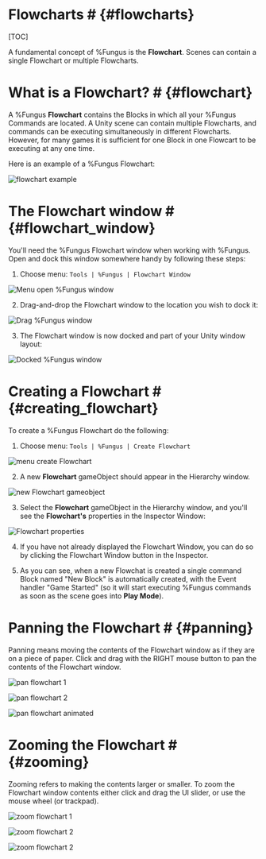 # Flowcharts # {#flowcharts}
[TOC]

A fundamental concept of %Fungus is the **Flowchart**. Scenes can contain a single Flowchart or multiple Flowcharts.

<!-- **************************************************** -->
# What is a Flowchart? # {#flowchart}

A %Fungus **Flowchart** contains the Blocks in which all your %Fungus Commands are located. A Unity scene can contain multiple Flowcharts, and commands can be executing simultaneously in different Flowcharts. However, for many games it is sufficient for one Block in one Flowcart to be executing at any one time.

Here is an example of a %Fungus Flowchart:

![flowchart example]

<!-- **************************************************** -->
# The Flowchart window # {#flowchart_window}
You'll need the %Fungus Flowchart window when working with %Fungus. Open and dock this window somewhere handy by following these steps:

1. Choose menu: ``Tools | %Fungus | Flowchart Window``

![Menu open %Fungus window]

2. Drag-and-drop the Flowchart window to the location you wish to dock it:

![Drag %Fungus window]

3. The Flowchart window is now docked and part of your Unity window layout:

![Docked %Fungus window]

<!-- **************************************************** -->
# Creating a Flowchart # {#creating_flowchart}
To create a %Fungus Flowchart do the following:

1. Choose menu: ```Tools | %Fungus | Create Flowchart```

![menu create Flowchart]

2. A new **Flowchart** gameObject should appear in the Hierarchy window.

![new Flowchart gameobject]

3. Select the **Flowchart** gameObject in the Hierarchy window, and you'll see the **Flowchart's** properties in the Inspector Window:

![Flowchart properties]

4. If you have not already displayed the Flowchart Window, you can do so by clicking the Flowchart Window button in the Inspector.

5. As you can see, when a new Flowchat is created a single command Block named "New Block" is automatically created, with the Event handler "Game Started" (so it will start executing %Fungus commands as soon as the scene goes into **Play Mode**).

<!-- **************************************************** -->
# Panning the Flowchart # {#panning}
Panning means moving the contents of the Flowchart window as if they are on a piece of paper. Click and drag with the RIGHT mouse button to pan the contents of the Flowchart window.

![pan flowchart 1]

![pan flowchart 2]

![pan flowchart animated]

<!-- **************************************************** -->
# Zooming the Flowchart # {#zooming}
Zooming refers to making the contents larger or smaller. To zoom the Flowchart window contents either click and drag the UI slider, or use the mouse wheel (or trackpad).

![zoom flowchart 1]

![zoom flowchart 2]

![zoom flowchart 2]

[flowchart example]: ./flowcharts/001_what_is/1_example_flowchart.png "flowchart example"
[Menu open %Fungus window]: ./flowcharts/002_docking/1_menu.png "Menu open %Fungus window"
[Drag %Fungus window]: ./flowcharts/002_docking/2_window.png "Drag %Fungus window"
[Docked %Fungus window]: ./flowcharts/002_docking/3_docked.png "Docked %Fungus window"
[menu create Flowchart]: ./flowcharts/005_create_flowchart/1_tools_create.png "menu create Flowchart"
[new Flowchart gameobject]: ./flowcharts/005_create_flowchart/2_flowchart_gameobject.png "new Flowchart gameobject"
[Flowchart properties]: ./flowcharts/005_create_flowchart/3_flowchart_properties.png "Flowchart properties"
[pan flowchart 1]: ./flowcharts/003_panning/1_pan1.png "pan flowchart 1"
[pan flowchart 2]: ./flowcharts/003_panning/2_pan2.png "pan flowchart 2"
[pan flowchart animated]: ./flowcharts/003_panning/animated_drag_to_pan.gif "pan flowchart animated"
[zoom flowchart 1]: ./flowcharts/004_zooming/1_zoom1.png "zoom flowchart 1"
[zoom flowchart 2]: ./flowcharts/004_zooming/2_zoom2.png "zoom flowchart 2"
[zoom flowchart 2]: ./flowcharts/004_zooming/animated_zoom.gif "zoom flowchart animated"
